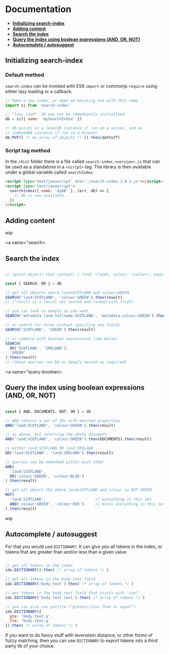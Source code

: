 # Documentation

* <a href="#initializing"><b>Initializing search-index</b></a>
* <a href="#adding"><b>Adding content</b></a>
* <a href="#search"><b>Search the index</b></a>
* <a href="#query-boolean"><b>Query the index using boolean expressions (AND, OR, NOT)</b></a>
* <a href="#autocomplete"><b>Autocomplete / autosuggest</b></a>

<a name="initializing"></a>

## Initializing search-index

### Default method

`search-index` can be invoked with ES6 `import` or commonjs `require`
using either lazy loading or a callback:

```javascript
// Make a new index, or open an existing one with this name
import si from 'search-index'

// "lazy load"- db may not be immediately initialized
db = si({ name: 'mySearchIndex' })

// db exists in a leveldb instance if run on a server, and an
// indexedDB instance if run in a browser
db.PUT([ /* my array of objects */ ]).then(doStuff)

```

### Script tag method

In the `/dist` folder there is a file called
`search-index.<version>.js` that can be used as a standalone in a
`<script>` tag. The library is then available under a global variable
called `searchIndex`:

```html
<script type='text/javascript' src='./search-index.1.0.2.js'></script>
<script type='text/javascript'>
  searchIndex({ name: 'myDB' }, (err, db) => {
    // db is now available
  })
</script>

```

<a name="adding"></a>

## Adding content

wip


<a name="search></a>

## Search the index

```javascript

// (given objects that contain: { land: <land>, colour: <colour>, population: <number> ... })

const { SEARCH, OR } = db

// get all objects where land=SCOTLAND and colour=GREEN
SEARCH('land:SCOTLAND', 'colour:GREEN').then(result)
// (^result is a result set scored and ranked with tfidf)

// you can look as deeply as you want
SEARCH('metadata.land.fullname:SCOTLAND', 'metadata.colour:GREEN').then(result)

// or search for terms without specifing any fields
SEARCH('SCOTLAND', 'GREEN').then(result)

// or combine with boolean expressions (see below)
SEARCH(
  OR('SCOTLAND', 'IRELAND'),
  'GREEN'
).then(result)
// (these queries can be as deeply nested as required)
```


<a name="query-boolean></a>

## Query the index using boolean expressions (AND, OR, NOT)

```javascript

const { AND, DOCUMENTS, NOT, OR } = db

// AND returns a set of IDs with matched properties
AND('land:SCOTLAND', 'colour:GREEN').then(result)

// as above, but returning the whole document
AND('land:SCOTLAND', 'colour:GREEN').then(DOCUMENTS).then(result)

// either land:SCOTLAND OR land:IRELAND
OR('land:SCOTLAND', 'land:IRELAND').then(result)

// queries can be embedded within each other
AND(
  'land:SCOTLAND',
  OR('colour:GREEN', 'colour:BLUE')
).then(result)

// get all object IDs where land=SCOTLAND and colour is NOT GREEN
NOT(
  'land:SCOTLAND',                      // everything in this set
  AND('colour:GREEN', 'colour:RED').    // minus everything in this set
).then(result)

```


wip

<a name="autocomplete"></a>

## Autocomplete / autosuggest

For that you would use `DICTIONARY`. It can give you all tokens in the index, or tokens that are greater than and/or less than a given value.

```javascript

// get all tokens in the index
idx.DICTIONARY().then( /* array of tokens */ )

// get all tokens in the body.text field
idx.DICTIONARY('body.text').then( /* array of tokens */ )

// get tokens in the body.text field that starts with 'cool'
idx.DICTIONARY('body.text.cool').then( /* array of tokens */ )

// you can also use gte/lte ("greater/less than or equal")
idx.DICTIONARY({
  gte: 'body.text.a',
  lte: 'body.text.g'
}).then( /* array of tokens */ )

```

If you want to do fancy stuff with levenstein distance, or other forms of fuzzy matching, then you can use `DICTIONARY` to export tokens into a third party lib of your choice.